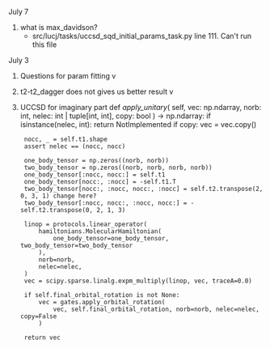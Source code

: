 July 7
1. what is max_davidson?
    - src/lucj/tasks/uccsd_sqd_initial_params_task.py line 111. Can't run this file

July 3
1. Questions for param fitting v
2. t2-t2_dagger does not gives us better result v
3. UCCSD for imaginary part
    def _apply_unitary_(
        self, vec: np.ndarray, norb: int, nelec: int | tuple[int, int], copy: bool
    ) -> np.ndarray:
        if isinstance(nelec, int):
            return NotImplemented
        if copy:
            vec = vec.copy()

        nocc, _ = self.t1.shape
        assert nelec == (nocc, nocc)

        one_body_tensor = np.zeros((norb, norb))
        two_body_tensor = np.zeros((norb, norb, norb, norb))
        one_body_tensor[:nocc, nocc:] = self.t1
        one_body_tensor[nocc:, :nocc] = -self.t1.T
        two_body_tensor[nocc:, :nocc, nocc:, :nocc] = self.t2.transpose(2, 0, 3, 1) change here?
        two_body_tensor[:nocc, nocc:, :nocc, nocc:] = -self.t2.transpose(0, 2, 1, 3)

        linop = protocols.linear_operator(
            hamiltonians.MolecularHamiltonian(
                one_body_tensor=one_body_tensor, two_body_tensor=two_body_tensor
            ),
            norb=norb,
            nelec=nelec,
        )
        vec = scipy.sparse.linalg.expm_multiply(linop, vec, traceA=0.0)

        if self.final_orbital_rotation is not None:
            vec = gates.apply_orbital_rotation(
                vec, self.final_orbital_rotation, norb=norb, nelec=nelec, copy=False
            )

        return vec
